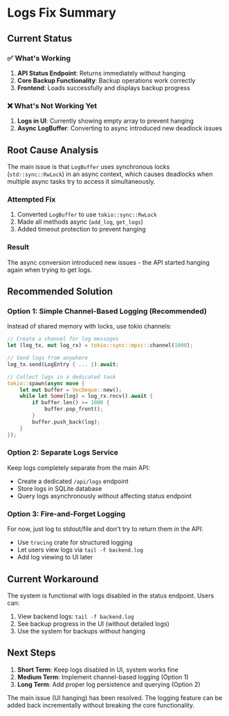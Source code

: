 # Logs Fix Summary

## Current Status

### ✅ What's Working
1. **API Status Endpoint**: Returns immediately without hanging
2. **Core Backup Functionality**: Backup operations work correctly
3. **Frontend**: Loads successfully and displays backup progress

### ❌ What's Not Working Yet
1. **Logs in UI**: Currently showing empty array to prevent hanging
2. **Async LogBuffer**: Converting to async introduced new deadlock issues

## Root Cause Analysis

The main issue is that `LogBuffer` uses synchronous locks (`std::sync::RwLock`) in an async context, which causes deadlocks when multiple async tasks try to access it simultaneously.

### Attempted Fix
1. Converted `LogBuffer` to use `tokio::sync::RwLock`
2. Made all methods async (`add_log`, `get_logs`)
3. Added timeout protection to prevent hanging

### Result
The async conversion introduced new issues - the API started hanging again when trying to get logs.

## Recommended Solution

### Option 1: Simple Channel-Based Logging (Recommended)
Instead of shared memory with locks, use tokio channels:

```rust
// Create a channel for log messages
let (log_tx, mut log_rx) = tokio::sync::mpsc::channel(1000);

// Send logs from anywhere
log_tx.send(LogEntry { ... }).await;

// Collect logs in a dedicated task
tokio::spawn(async move {
    let mut buffer = VecDeque::new();
    while let Some(log) = log_rx.recv().await {
        if buffer.len() >= 1000 {
            buffer.pop_front();
        }
        buffer.push_back(log);
    }
});
```

### Option 2: Separate Logs Service
Keep logs completely separate from the main API:
- Create a dedicated `/api/logs` endpoint
- Store logs in SQLite database
- Query logs asynchronously without affecting status endpoint

### Option 3: Fire-and-Forget Logging
For now, just log to stdout/file and don't try to return them in the API:
- Use `tracing` crate for structured logging
- Let users view logs via `tail -f backend.log`
- Add log viewing to UI later

## Current Workaround

The system is functional with logs disabled in the status endpoint. Users can:
1. View backend logs: `tail -f backend.log`
2. See backup progress in the UI (without detailed logs)
3. Use the system for backups without hanging

## Next Steps

1. **Short Term**: Keep logs disabled in UI, system works fine
2. **Medium Term**: Implement channel-based logging (Option 1)
3. **Long Term**: Add proper log persistence and querying (Option 2)

The main issue (UI hanging) has been resolved. The logging feature can be added back incrementally without breaking the core functionality.
